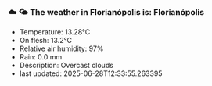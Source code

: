 ### ☁️ 🌤️  The weather in Florianópolis is: Florianópolis

- Temperature: 13.28°C
- On flesh: 13.2°C
- Relative air humidity: 97%
- Rain: 0.0 mm
- Description: Overcast clouds
- last updated: 2025-06-28T12:33:55.263395
